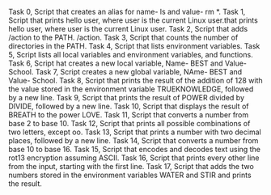 Task 0, Script that creates an alias for name- ls and value- rm *.
Task 1, Script that prints hello user, where user is the current Linux user.that prints hello user, where user is the current Linux user.
Task 2, Script that adds /action to the PATH. /action.
Task 3, Script that counts the number of directories in the PATH.
Task 4, Script that lists environment variables.
Task 5, Script lists all local variables and environment variables, and functions.
Task 6, Script hat creates a new local variable, Name- BEST and Value- School.
Task 7, Script creates a new global variable, NAme- BEST and Value- School.
Task 8, Script that prints the result of the addition of 128 with the value stored in the environment variable TRUEKNOWLEDGE, followed by a new line.
Task 9, Script that prints the result of POWER divided by DIVIDE, followed by a new line.
Task 10, Script that displays the result of BREATH to the power LOVE.
Task 11, Script that converts a number from base 2 to base 10.
Task 12, Script that prints all possible combinations of two letters, except oo.
Task 13, Script that prints a number with two decimal places, followed by a new line.
Task 14, Script that converts a number from base 10 to base 16.
Task 15, Script that encodes and decodes text using the rot13 encryption assuming ASCII.
Task 16, Script that prints every other line from the input, starting with the first line.
Task 17, Script  that adds the two numbers stored in the environment variables WATER and STIR and prints the result.
